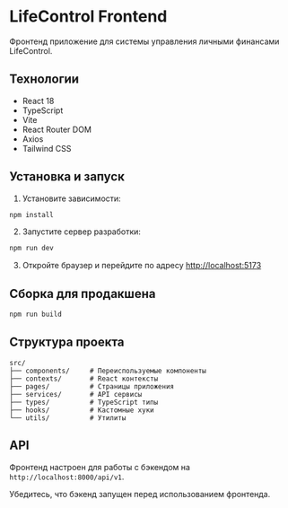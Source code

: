 # LifeControl Frontend

Фронтенд приложение для системы управления личными финансами LifeControl.

## Технологии

- React 18
- TypeScript
- Vite
- React Router DOM
- Axios
- Tailwind CSS

## Установка и запуск

1. Установите зависимости:
```bash
npm install
```

2. Запустите сервер разработки:
```bash
npm run dev
```

3. Откройте браузер и перейдите по адресу [http://localhost:5173](http://localhost:5173)

## Сборка для продакшена

```bash
npm run build
```

## Структура проекта

```
src/
├── components/     # Переиспользуемые компоненты
├── contexts/       # React контексты
├── pages/          # Страницы приложения
├── services/       # API сервисы
├── types/          # TypeScript типы
├── hooks/          # Кастомные хуки
└── utils/          # Утилиты
```

## API

Фронтенд настроен для работы с бэкендом на `http://localhost:8000/api/v1`.

Убедитесь, что бэкенд запущен перед использованием фронтенда.
